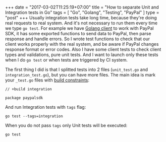 +++
date = "2017-03-02T11:25:19+07:00"
title = "How to separate Unit and Integration tests in Go"
tags = [ "Go", "Golang", "Testing", "PayPal" ]
type = "post"
+++
Usually integration tests take long time, because they're doing real requests to real system. And it's not necessary to run them every time we type `go test`. For example we have [Golang client](https://github.com/logpacker/PayPal-Go-SDK) to work with PayPal SDK, it has some exported functions to send data to PayPal, then parse response and handle errors. So I wrote test functions to check that our client works properly with the real system, and be aware if PayPal changes response format or error codes. Also I have some client tests to check client types and validations, pure unit tests. And I want to launch only these tests when I do `go test` or when tests are triggered by CI system.

The first thing I did is that I splitted tests into 2 files (`unit_test.go` and `integration_test.go`), but you can have more files. The main idea is mark your `_test.go` files with [build constraints](https://golang.org/pkg/go/build/#hdr-Build_Constraints):

```
// +build integration

package paypalsdk
```

And run Integration tests with `tags` flag:
```
go test --tags=integration
```

When you do not pass `tags` only Unit tests will be executed:
```
go test
```
